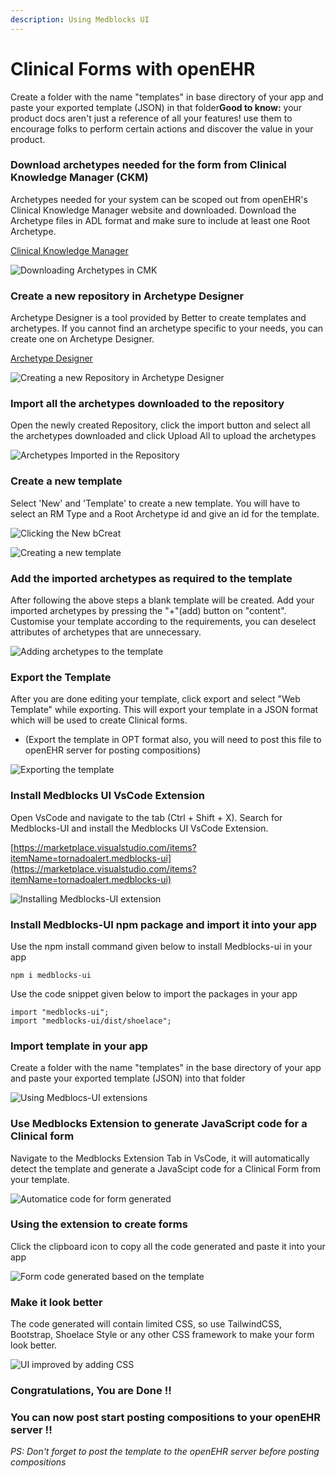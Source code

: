 ```yaml
---
description: Using Medblocks UI
---
```


# Clinical Forms with openEHR

Create a folder with the name "templates" in base directory of your app and paste your exported template (JSON) in that folder**Good to know:** your product docs aren't just a reference of all your features! use them to encourage folks to perform certain actions and discover the value in your product.

### Download archetypes needed for the form from Clinical Knowledge Manager (CKM)

Archetypes needed for your system can be scoped out from openEHR's Clinical Knowledge Manager website and downloaded. Download the Archetype files in ADL format and make sure to include at least one Root Archetype.

[Clinical Knowledge Manager](https://ckm.openehr.org/ckm)

![Downloading Archetypes in CMK](<../.gitbook/assets/image (3) (1).png>)

### Create a new repository in Archetype Designer

Archetype Designer is a tool provided by Better to create templates and archetypes. If you cannot find an archetype specific to your needs, you can create one on Archetype Designer.

[Archetype Designer](https://tools.openehr.org/designer/#/)

![Creating a new Repository in Archetype Designer](<../.gitbook/assets/image (2) (1).png>)



### Import all the archetypes downloaded to the repository

Open the newly created Repository, click the import button and select all the archetypes downloaded and click Upload All to upload the archetypes

![Archetypes Imported in the Repository](<../.gitbook/assets/image (11).png>)

### Create a new template

Select 'New' and 'Template' to create a new template. You will have to select an RM Type and a Root Archetype id and give an id for the template.

![Clicking the New bCreat](../.gitbook/assets/image.png)

![Creating a new template](<../.gitbook/assets/image (10).png>)

### Add the imported archetypes as required to the template

After following the above steps a blank template will be created. Add your imported archetypes by pressing the "+"(add) button on "content". Customise your template according to the requirements, you can deselect attributes of archetypes that are unnecessary.

![Adding archetypes to the template](<../.gitbook/assets/image (5).png>)

### Export the Template

After you are done editing your template, click export and select "Web Template" while exporting. This will export your template in a JSON format which will be used to create Clinical forms.

* (Export the template in OPT format also, you will need to post this file to openEHR server for posting compositions)

![Exporting the template](<../.gitbook/assets/image (2).png>)

### Install Medblocks UI VsCode Extension

Open VsCode and navigate to the tab (Ctrl + Shift + X). Search for Medblocks-UI and install the Medblocks UI VsCode Extension.

[https://marketplace.visualstudio.com/items?itemName=tornadoalert.medblocks-ui](https://marketplace.visualstudio.com/items?itemName=tornadoalert.medblocks-ui)

![Installing Medblocks-UI extension](<../.gitbook/assets/image (9).png>)

### Install Medblocks-UI npm package and import it into your app

Use the npm install command given below to install Medblocks-ui in your app

```
npm i medblocks-ui
```

Use the code snippet given below to import the packages in your app

```
import "medblocks-ui";
import "medblocks-ui/dist/shoelace";
```

### Import template in your app

Create a folder with the name "templates" in the base directory of your app and paste your exported template (JSON) into that folder

![Using Medblocs-UI extensions](<../.gitbook/assets/image (6).png>)

### Use Medblocks Extension to generate JavaScript code for a Clinical form

Navigate to the Medblocks Extension Tab in VsCode, it will automatically detect the template and generate a JavaScipt code for a Clinical Form from your template.

![Automatice code for form generated](<../.gitbook/assets/image (1).png>)

### Using the extension to create forms

Click the clipboard icon to copy all the code generated and paste it into your app

![Form code generated based on the template](<../.gitbook/assets/image (7).png>)

### Make it look better

The code generated will contain limited CSS, so use TailwindCSS, Bootstrap, Shoelace Style or any other CSS framework to make your form look better.

![UI improved by adding CSS](<../.gitbook/assets/image (3).png>)

### Congratulations, You are Done !!

### You can now post start posting compositions to your openEHR server !!

_PS: Don't forget to post the template to the openEHR server before posting compositions_
